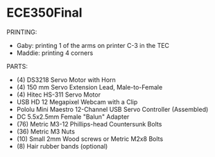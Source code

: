# ECE350Final

PRINTING:
- Gaby: printing 1 of the arms on printer C-3 in the TEC
- Maddie: printing 4 corners

PARTS:
- (4) DS3218 Servo Motor with Horn
- (4) 150 mm Servo Extension Lead, Male-to-Female
- (4) Hitec HS-311 Servo Motor
- USB HD 12 Megapixel Webcam with a Clip
- Pololu Mini Maestro 12-Channel USB Servo Controller (Assembled)
- DC 5.5x2.5mm Female "Balun" Adapter
- (76) Metric M3-12 Phillips-head Countersunk Bolts
- (36) Metric M3 Nuts
- (10) Small 2mm Wood screws or Metric M2x8 Bolts
- (8) Hair rubber bands (optional)

